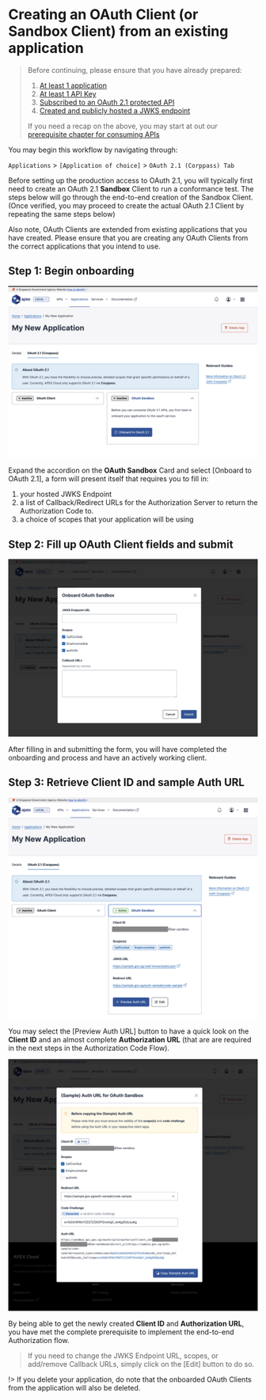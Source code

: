 # Creating an OAuth Client (or Sandbox Client) from an existing application

> Before continuing, please ensure that you have already prepared:
>
> 1. [At least 1 application](/sections/consuming/create-application.md)
> 1. [At least 1 API Key](/sections/consuming/api-keys.md)
> 1. [Subscribed to an OAuth 2.1 protected API](/sections/consuming/subscribe-api.md)
> 1. [Created and publicly hosted a JWKS endpoint](/sections/oauth/create-jwks-endpoint.md)
>
> If you need a recap on the above, you may start at out our [prerequisite chapter for consuming APIs](/sections/consuming/introduction.md)

You may begin this workflow by navigating through:

`Applications` > `[Application of choice]` > `OAuth 2.1 (Corppass) Tab`

Before setting up the production access to OAuth 2.1, you will typically first need to create an OAuth 2.1 **Sandbox** Client to run a conformance test. The steps below will go through the end-to-end creation of the Sandbox Client. (Once verified, you may proceed to create the actual OAuth 2.1 Client by repeating the same steps below)

Also note, OAuth Clients are extended from existing applications that you have created. Please ensure that you are creating any OAuth Clients from the correct applications that you intend to use.

## Step 1: Begin onboarding

![Image](_assets/client-1.png)

Expand the accordion on the **OAuth Sandbox** Card and select [Onboard to OAuth 2.1], a form will present itself that requires you to fill in:

1. your hosted JWKS Endpoint
2. a list of Callback/Redirect URLs for the Authorization Server to return the Authorization Code to.
3. a choice of scopes that your application will be using

## Step 2: Fill up OAuth Client fields and submit

![Image](_assets/client-2.png)

After filling in and submitting the form, you will have completed the onboarding and process and have an actively working client.

## Step 3: Retrieve Client ID and sample Auth URL

![Image](_assets/client-3.png)

You may select the [Preview Auth URL] button to have a quick look on the **Client ID** and an almost complete **Authorization URL** (that are are required in the next steps in the Authorization Code Flow).

![Image](_assets/client-4.png)

By being able to get the newly created **Client ID** and **Authorization URL**, you have met the complete prerequisite to implement the end-to-end Authorization flow.

> If you need to change the JWKS Endpoint URL, scopes, or add/remove Callback URLs, simply click on the [Edit] button to do so.

!> If you delete your application, do note that the onboarded OAuth Clients from the application will also be deleted.
